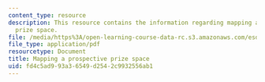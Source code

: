 ```yaml
---
content_type: resource
description: This resource contains the information regarding mapping a prospective
  prize space.
file: /media/https%3A/open-learning-course-data-rc.s3.amazonaws.com/esd-172j-x-prize-workshop-grand-challenges-in-energy-fall-2009/fd4c5ad993a36549d2542c9932556ab1_MITESD_172JF09_Lec10.pdf
file_type: application/pdf
resourcetype: Document
title: Mapping a prospective prize space
uid: fd4c5ad9-93a3-6549-d254-2c9932556ab1
---
```


